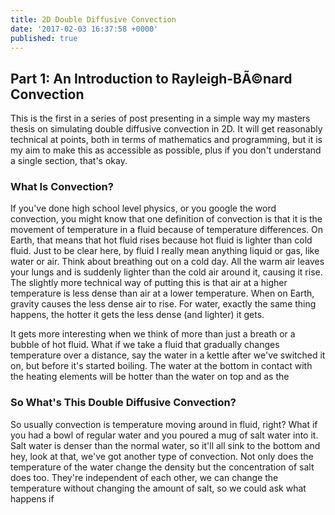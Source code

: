 ```yaml
---
title: 2D Double Diffusive Convection
date: '2017-02-03 16:37:58 +0000'
published: true
---
```


## Part 1: An Introduction to Rayleigh-BÃ©nard Convection

This is the first in a series of post presenting in a simple way my masters thesis on simulating double diffusive convection in 2D. It will get reasonably technical at points, both in terms of mathematics and programming, but it is my aim to make this as accessible as possible, plus if you don't understand a single section, that's okay.

### What Is Convection?

If you've done high school level physics, or you google the word convection, you might know that one definition of convection is that it is the movement of temperature in a fluid because of temperature differences. On Earth, that means that hot fluid rises because hot fluid is lighter than cold fluid. Just to be clear here, by fluid I really mean anything liquid or gas, like water or air. Think about breathing out on a cold day. All the warm air leaves your lungs and is suddenly lighter than the cold air around it, causing it rise. The slightly more technical way of putting this is that air at a higher temperature is less dense than air at a lower temperature. When on Earth, gravity causes the less dense air to rise. For water, exactly the same thing happens, the hotter it gets the less dense (and lighter) it gets.

It gets more interesting when we think of more than just a breath or a bubble of hot fluid. What if we take a fluid that gradually changes temperature over a distance, say the water in a kettle after we've switched it on, but before it's started boiling. The water at the bottom in contact with the heating elements will be hotter than the water on top and as the 

### So What's This Double Diffusive Convection?

So usually convection is temperature moving around in fluid, right? What if you had a bowl of regular water and you poured a mug of salt water into it. Salt water is denser than the normal water, so it'll all sink to the bottom and hey, look at that, we've got another type of convection. Not only does the temperature of the water change the density but the concentration of salt does too. They're independent of each other, we can change the temperature without changing the amount of salt, so we could ask what happens if
